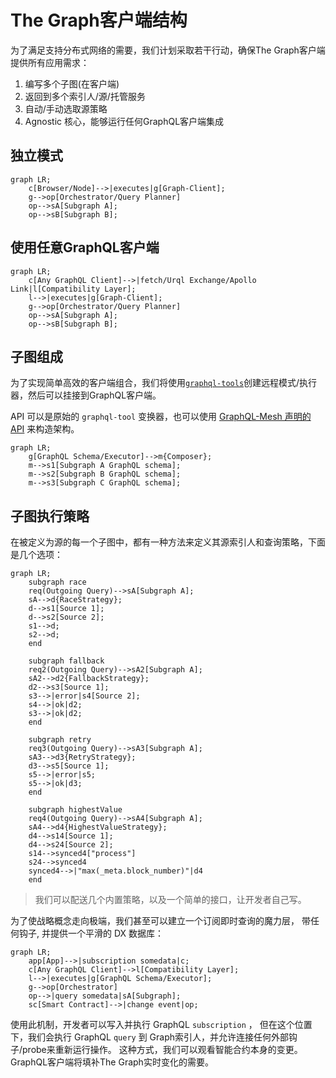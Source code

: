 # The Graph客户端结构

为了满足支持分布式网络的需要，我们计划采取若干行动，确保The Graph客户端提供所有应用需求：

1. 编写多个子图(在客户端)
2. 返回到多个索引人/源/托管服务
3. 自动/手动选取源策略
4. Agnostic 核心，能够运行任何GraphQL客户端集成

## 独立模式

```mermaid
graph LR;
    c[Browser/Node]-->|executes|g[Graph-Client];
    g-->op[Orchestrator/Query Planner]
    op-->sA[Subgraph A];
    op-->sB[Subgraph B];
```

## 使用任意GraphQL客户端

```mermaid
graph LR;
    c[Any GraphQL Client]-->|fetch/Urql Exchange/Apollo Link|l[Compatibility Layer];
    l-->|executes|g[Graph-Client];
    g-->op[Orchestrator/Query Planner]
    op-->sA[Subgraph A];
    op-->sB[Subgraph B];
```

## 子图组成

为了实现简单高效的客户端组合，我们将使用[`graphql-tools`](https://graphql-tools.com)创建远程模式/执行器，然后可以挂接到GraphQL客户端。

API 可以是原始的 `graphql-tool` 变换器，也可以使用 [GraphQL-Mesh 声明的 API](https://graphql-mesh.com/docs/transforms/transforms-introduction) 来构造架构。

```mermaid
graph LR;
    g[GraphQL Schema/Executor]-->m{Composer};
    m-->s1[Subgraph A GraphQL schema];
    m-->s2[Subgraph B GraphQL schema];
    m-->s3[Subgraph C GraphQL schema];
```

## 子图执行策略

在被定义为源的每一个子图中，都有一种方法来定义其源索引人和查询策略，下面是几个选项：

```mermaid
graph LR;
    subgraph race
    req(Outgoing Query)-->sA[Subgraph A];
    sA-->d{RaceStrategy};
    d-->s1[Source 1];
    d-->s2[Source 2];
    s1-->d;
    s2-->d;
    end

    subgraph fallback
    req2(Outgoing Query)-->sA2[Subgraph A];
    sA2-->d2{FallbackStrategy};
    d2-->s3[Source 1];
    s3-->|error|s4[Source 2];
    s4-->|ok|d2;
    s3-->|ok|d2;
    end

    subgraph retry
    req3(Outgoing Query)-->sA3[Subgraph A];
    sA3-->d3{RetryStrategy};
    d3-->s5[Source 1];
    s5-->|error|s5;
    s5-->|ok|d3;
    end

    subgraph highestValue
    req4(Outgoing Query)-->sA4[Subgraph A];
    sA4-->d4{HighestValueStrategy};
    d4-->s14[Source 1];
    d4-->s24[Source 2];
    s14-->synced4["process"]
    s24-->synced4
    synced4-->|"max(_meta.block_number)"|d4
    end
```

> 我们可以配送几个内置策略，以及一个简单的接口，让开发者自己写。

为了使战略概念走向极端，我们甚至可以建立一个订阅即时查询的魔力层， 带任何钩子, 并提供一个平滑的 DX 数据库：

```mermaid
graph LR;
    app[App]-->|subscription somedata|c;
    c[Any GraphQL Client]-->l[Compatibility Layer];
    l-->|executes|g[GraphQL Schema/Executor];
    g-->op[Orchestrator]
    op-->|query somedata|sA[Subgraph];
    sc[Smart Contract]-->|change event|op;
```

使用此机制，开发者可以写入并执行 GraphQL `subscription` ， 但在这个位置下，我们会执行 GraphQL `query` 到 Graph索引人，并允许连接任何外部钩子/probe来重新运行操作。
这种方式，我们可以观看智能合约本身的变更。 GraphQL客户端将填补The Graph实时变化的需要。
